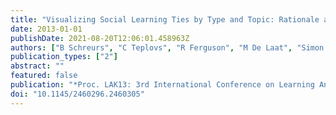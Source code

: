 ```yaml
---
title: "Visualizing Social Learning Ties by Type and Topic: Rationale and Concept Demonstrator"
date: 2013-01-01
publishDate: 2021-08-20T12:06:01.458963Z
authors: ["B Schreurs", "C Teplovs", "R Ferguson", "M De Laat", "Simon Buckingham Shum"]
publication_types: ["2"]
abstract: ""
featured: false
publication: "*Proc. LAK13: 3rd International Conference on Learning Analytics & Knowledge łdots*"
doi: "10.1145/2460296.2460305"
---
```


